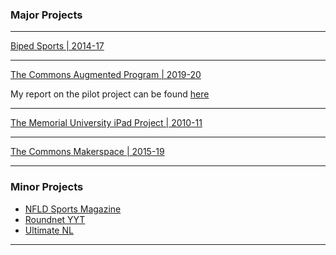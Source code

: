 ### Major Projects 

---
[Biped Sports | 2014-17](https://www.facebook.com/bipedsports)

---
[The Commons Augmented Program | 2019-20](https://thecommons.mun.ca/augmented.php)
<!-- <img src="images/dummy_thumbnail.jpg?raw=true"/>  COMMENTED OUT -->
My report on the pilot project can be found [here](/pdf/AugmentedProgram-PilotYearReport.pdf)

---
[The Memorial University iPad Project | 2010-11](http://example.com/)

---
[The Commons Makerspace | 2015-19](http://example.com/)




---

### Minor Projects

- [NFLD Sports Magazine](http://example.com/)
- [Roundnet YYT](http://example.com/)
- [Ultimate NL](http://example.com/)


---







